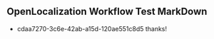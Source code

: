## OpenLocalization Workflow Test MarkDown
* cdaa7270-3c6e-42ab-a15d-120ae551c8d5 
thanks!<!--HONumber=Mar16_HO4-->
